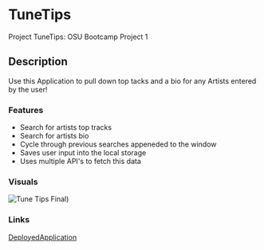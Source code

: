 # TuneTips
Project TuneTips: OSU Bootcamp Project 1

## Description

Use this Application to pull down top tacks and a bio for any Artists entered by the user!

### Features

* Search for artists top tracks
* Search for artists bio
* Cycle through previous searches appeneded to the window
* Saves user input into the local storage
* Uses multiple API's to fetch this data


### Visuals

![Tune Tips Final](https://user-images.githubusercontent.com/77699769/111025314-4da45f00-83b1-11eb-9353-17ee48548832.PNG))


### Links
[DeployedApplication](<https://roy-sizemore.github.io/tune-tips/>)